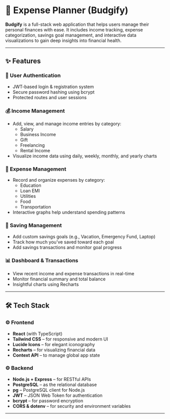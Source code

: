 # 💸 Expense Planner (Budgify)

**Budgify** is a full-stack web application that helps users manage their personal finances with ease. It includes income tracking, expense categorization, savings goal management, and interactive data visualizations to gain deep insights into financial health.

---

## ✨ Features

### 🔐 User Authentication
- JWT-based login & registration system
- Secure password hashing using bcrypt
- Protected routes and user sessions

### 💰 Income Management
- Add, view, and manage income entries by category:
  - Salary
  - Business Income
  - Gift
  - Freelancing
  - Rental Income
- Visualize income data using daily, weekly, monthly, and yearly charts

### 🧾 Expense Management
- Record and organize expenses by category:
  - Education
  - Loan EMI
  - Utilities
  - Food
  - Transportation
- Interactive graphs help understand spending patterns

### 🏦 Saving Management
- Add custom savings goals (e.g., Vacation, Emergency Fund, Laptop)
- Track how much you've saved toward each goal
- Add savings transactions and monitor goal progress

### 📊 Dashboard & Transactions
- View recent income and expense transactions in real-time
- Monitor financial summary and total balance
- Insightful charts using Recharts

---

## 🛠️ Tech Stack

### ⚙️ Frontend
- **React** (with TypeScript)
- **Tailwind CSS** – for responsive and modern UI
- **Lucide Icons** – for elegant iconography
- **Recharts** – for visualizing financial data
- **Context API** – to manage global app state

### ⚙️ Backend
- **Node.js + Express** – for RESTful APIs
- **PostgreSQL** – as the relational database
- **pg** – PostgreSQL client for Node.js
- **JWT** – JSON Web Token for authentication
- **bcrypt** – for password encryption
- **CORS & dotenv** – for security and environment variables

---



